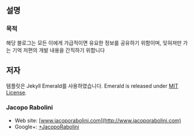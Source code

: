 ## 설명

### 목적
해당 블로그는 모든 이에게 가급적이면 유요한 정보를 공유하기 위함이며, 잊혀져만 가는 기억 저편의 개발 내용을 간직하기 위합니다

## 저자
템플릿은 Jekyll Emerald를 사용하였습니다.
Emerald is released under [MIT License](license.md).

### Jacopo Rabolini

- Web site: [www.jacoporabolini.com](http://www.jacoporabolini.com)
- Google+: [+JacopoRabolini](https://plus.google.com/u/0/+JacopoRabolini/posts)

